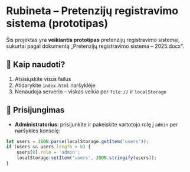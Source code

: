 # Rubineta – Pretenzijų registravimo sistema (prototipas)

Šis projektas yra **veikiantis prototipas** pretenzijų registravimo sistemai, sukurtai pagal dokumentą „Pretenzijų registravimo sistema – 2025.docx“.

## 🚀 Kaip naudoti?

1. Atsisiųskite visus failus
2. Atidarykite `index.html` naršyklėje
3. Nenaudoja serverio – viskas veikia per `file://` ir `localStorage`

## 🔐 Prisijungimas

- **Administratorius**: prisijunkite ir pakeiskite vartotojo rolę į `admin` per naršyklės konsolę:
```js
let users = JSON.parse(localStorage.getItem('users'));
if (users && users.length > 0) {
    users[0].role = 'admin';
    localStorage.setItem('users', JSON.stringify(users));
}